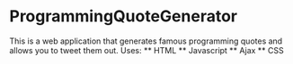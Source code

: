 # ProgrammingQuoteGenerator
This is a web application that generates famous programming quotes and allows you to tweet them out.
Uses:
** HTML
** Javascript
** Ajax
** CSS
